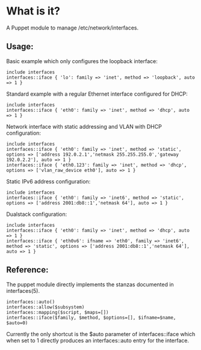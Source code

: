 What is it?
===========

A Puppet module to manage /etc/network/interfaces.

Usage:
------

Basic example which only configures the loopback interface:

```
include interfaces
interfaces::iface { 'lo': family => 'inet', method => 'loopback', auto => 1 }
```

Standard example with a regular Ethernet interface configured for DHCP:

```
include interfaces
interfaces::iface { 'eth0': family => 'inet', method => 'dhcp', auto => 1 }
```

Network interface with static addressing and VLAN with DHCP configuration:
```
include interfaces
interfaces::iface { 'eth0': family => 'inet', method => 'static', options => ['address 192.0.2.1','netmask 255.255.255.0','gateway 192.0.2.2'], auto => 1 }
interfaces::iface { 'eth0.123': family => 'inet', method => 'dhcp', options => ['vlan_raw_device eth0'], auto => 1 }
```

Static IPv6 address configuration:
```
include interfaces
interfaces::iface { 'eth0': family => 'inet6', method => 'static', options => ['address 2001:db8::1','netmask 64'], auto => 1 }
```

Dualstack configuration:
```
include interfaces
interfaces::iface { 'eth0': family => 'inet', method => 'dhcp', auto => 1 }
interfaces::iface { 'eth0v6': ifname => 'eth0', family => 'inet6', method => 'static', options => ['address 2001:db8::1','netmask 64'], auto => 1 }
```

Reference:
----------

The puppet module directly implements the stanzas documented in interfaces(5).

```
interfaces::auto()
interfaces::allow($subsystem)
interfaces::mapping($script, $maps=[])
interfaces::iface($family, $method, $options=[], $ifname=$name, $auto=0)
```

Currently the only shortcut is the $auto parameter of interfaces::iface which when set to 1 directly produces an interfaces::auto entry for the interface.
